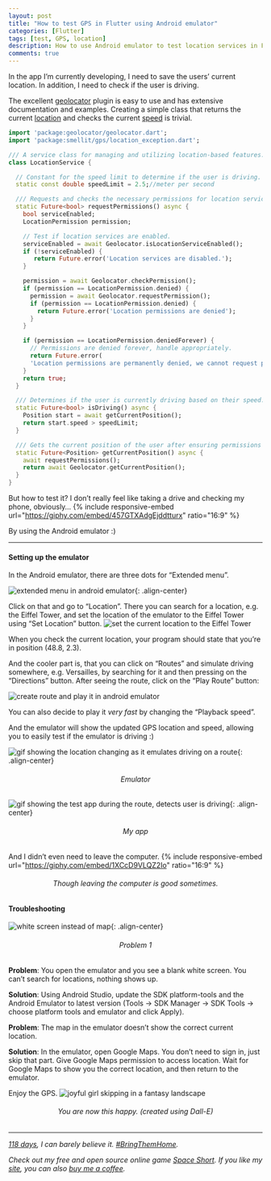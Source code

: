 ```yaml
---
layout: post
title: "How to test GPS in Flutter using Android emulator"
categories: [Flutter]
tags: [test, GPS, location]
description: How to use Android emulator to test location services in Flutter
comments: true
---
```


In the app I’m currently developing, I need to save the users’ current location. In addition, I need to check if the user is driving.

The excellent [geolocator](https://pub.dev/packages/geolocator) plugin is easy to use and has extensive documentation and examples. Creating a simple class that returns the current [location](https://pub.dev/documentation/geolocator/latest/geolocator/Position-class.html) and checks the current [speed](https://pub.dev/documentation/geolocator/latest/geolocator/Position/speed.html) is trivial.

```dart
import 'package:geolocator/geolocator.dart';
import 'package:smellit/gps/location_exception.dart';

/// A service class for managing and utilizing location-based features.
class LocationService {

  // Constant for the speed limit to determine if the user is driving.
  static const double speedLimit = 2.5;//meter per second

  /// Requests and checks the necessary permissions for location services.
  static Future<bool> requestPermissions() async {
    bool serviceEnabled;
    LocationPermission permission;

    // Test if location services are enabled.
    serviceEnabled = await Geolocator.isLocationServiceEnabled();
    if (!serviceEnabled) {
       return Future.error('Location services are disabled.');
    }

    permission = await Geolocator.checkPermission();
    if (permission == LocationPermission.denied) {
      permission = await Geolocator.requestPermission();
      if (permission == LocationPermission.denied) {
        return Future.error('Location permissions are denied');
      }
    }

    if (permission == LocationPermission.deniedForever) {
      // Permissions are denied forever, handle appropriately.
      return Future.error(
      'Location permissions are permanently denied, we cannot request permissions.');
    }
    return true;
  }

  /// Determines if the user is currently driving based on their speed.
  static Future<bool> isDriving() async {
    Position start = await getCurrentPosition();
    return start.speed > speedLimit;
  }

  /// Gets the current position of the user after ensuring permissions are granted.
  static Future<Position> getCurrentPosition() async {
    await requestPermissions();
    return await Geolocator.getCurrentPosition();
  }
}
```

But how to test it? I don’t really feel like taking a drive and checking my phone, obviously…
{% include responsive-embed url="https://giphy.com/embed/457GTXAdgEjddtturx" ratio="16:9" %}

By using the Android emulator :)

<!--more-->

<hr/>

#### Setting up the emulator

In the Android emulator, there are three dots for “Extended menu”.

![extended menu in android emulator](/assets/images/2024-02-02-test-gps-flutter/gps-emulate-1.png){: .align-center}

Click on that and go to “Location”. There you can search for a location, e.g. the Eiffel Tower, and set the location of the emulator to the Eiffel Tower using “Set Location” button.
![set the current location to the Eiffel Tower](/assets/images/2024-02-02-test-gps-flutter/gps-emulate-2-upscaled.png)

When you check the current location, your program should state that you’re in position (48.8, 2.3).

And the cooler part is, that you can click on “Routes” and simulate driving somewhere, e.g. Versailles, by searching for it and then pressing on the “Directions” button. After seeing the route, click on the “Play Route” button:

![create route and play it in android emulator](/assets/images/2024-02-02-test-gps-flutter/gps-emulate-5-upscaled-annotated.png)

You can also decide to play it _very fast_ by changing the “Playback speed”.

And the emulator will show the updated GPS location and speed, allowing you to easily test if the emulator is driving :)

![gif showing the location changing as it emulates driving on a route](/assets/images/2024-02-02-test-gps-flutter/gps-emulate-6.gif){: .align-center}

<h6 style="text-align: center;">Emulator</h6>

![gif showing the test app during the route, detects user is driving](/assets/images/2024-02-02-test-gps-flutter/gps-emulate-7-driving.gif){: .align-center}

<h6 style="text-align: center;">My app</h6>

And I didn’t even need to leave the computer.
{% include responsive-embed url="https://giphy.com/embed/1XCcD9VLQZ2Io" ratio="16:9" %}

<h6 style="text-align: center;">Though leaving the computer is good sometimes.</h6>

#### Troubleshooting

![white screen instead of map](/assets/images/2024-02-02-test-gps-flutter/white-screen.png){: .align-center}

<h6 style="text-align: center;">Problem 1</h6>

**Problem**: You open the emulator and you see a blank white screen. You can’t search for locations, nothing shows up.

**Solution**: Using Android Studio, update the SDK platform-tools and the Android Emulator to latest version (Tools → SDK Manager → SDK Tools → choose platform tools and emulator and click Apply).

**Problem**: The map in the emulator doesn’t show the correct current location.

**Solution**: In the emulator, open Google Maps. You don’t need to sign in, just skip that part. Give Google Maps permission to access location. Wait for Google Maps to show you the correct location, and then return to the emulator.

Enjoy the GPS.
![joyful girl skipping in a fantasy landscape](/assets/images/2024-02-02-test-gps-flutter/enjoy.png)

<h6 style="text-align: center;">You are now this happy. (created using Dall-E)</h6>

<hr/>

[_118 days_](https://stories.bringthemhomenow.net/)_, I can barely believe it._ [_#BringThemHome_](https://www.facebook.com/bringhomenow/)_._

_Check out my free and open source online game_ [_Space Short_](https://danielle-honig.com/space-short)_. If you like my_ [_site_](https://danielle-honig.com/)_, you can also_ [_buy me a coffee_](https://www.buymeacoffee.com/369wkrttu6)_._
